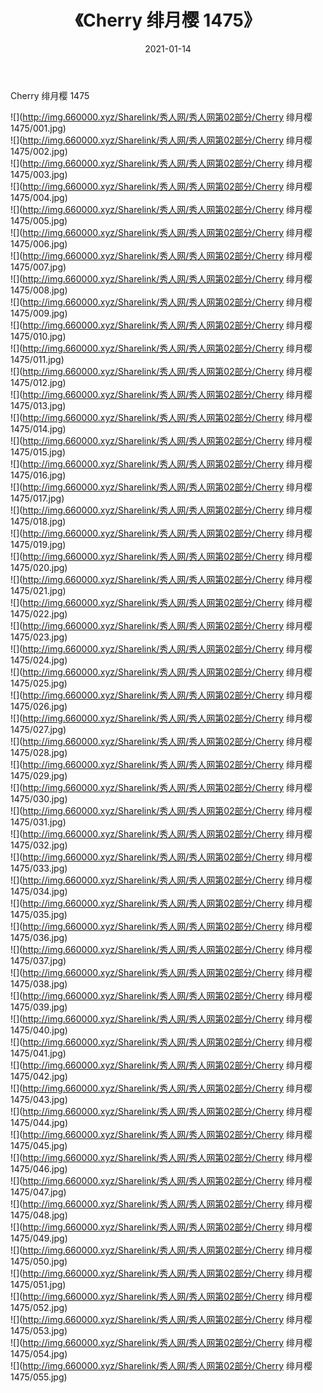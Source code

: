 ﻿---
layout: post
title:  《Cherry 绯月樱 1475》
date:   2021-01-14
img: http://img.660000.xyz/Sharelink/秀人网/秀人网第02部分/Cherry 绯月樱 1475/000.jpg
categories: [美女, 清纯, 唯美]
---

Cherry 绯月樱 1475

  ![](http://img.660000.xyz/Sharelink/秀人网/秀人网第02部分/Cherry 绯月樱 1475/001.jpg) <br> ![](http://img.660000.xyz/Sharelink/秀人网/秀人网第02部分/Cherry 绯月樱 1475/002.jpg) <br> ![](http://img.660000.xyz/Sharelink/秀人网/秀人网第02部分/Cherry 绯月樱 1475/003.jpg) <br> ![](http://img.660000.xyz/Sharelink/秀人网/秀人网第02部分/Cherry 绯月樱 1475/004.jpg) <br> ![](http://img.660000.xyz/Sharelink/秀人网/秀人网第02部分/Cherry 绯月樱 1475/005.jpg) <br> ![](http://img.660000.xyz/Sharelink/秀人网/秀人网第02部分/Cherry 绯月樱 1475/006.jpg) <br> ![](http://img.660000.xyz/Sharelink/秀人网/秀人网第02部分/Cherry 绯月樱 1475/007.jpg) <br> ![](http://img.660000.xyz/Sharelink/秀人网/秀人网第02部分/Cherry 绯月樱 1475/008.jpg) <br> ![](http://img.660000.xyz/Sharelink/秀人网/秀人网第02部分/Cherry 绯月樱 1475/009.jpg) <br> ![](http://img.660000.xyz/Sharelink/秀人网/秀人网第02部分/Cherry 绯月樱 1475/010.jpg) <br> ![](http://img.660000.xyz/Sharelink/秀人网/秀人网第02部分/Cherry 绯月樱 1475/011.jpg) <br> ![](http://img.660000.xyz/Sharelink/秀人网/秀人网第02部分/Cherry 绯月樱 1475/012.jpg) <br> ![](http://img.660000.xyz/Sharelink/秀人网/秀人网第02部分/Cherry 绯月樱 1475/013.jpg) <br> ![](http://img.660000.xyz/Sharelink/秀人网/秀人网第02部分/Cherry 绯月樱 1475/014.jpg) <br> ![](http://img.660000.xyz/Sharelink/秀人网/秀人网第02部分/Cherry 绯月樱 1475/015.jpg) <br> ![](http://img.660000.xyz/Sharelink/秀人网/秀人网第02部分/Cherry 绯月樱 1475/016.jpg) <br> ![](http://img.660000.xyz/Sharelink/秀人网/秀人网第02部分/Cherry 绯月樱 1475/017.jpg) <br> ![](http://img.660000.xyz/Sharelink/秀人网/秀人网第02部分/Cherry 绯月樱 1475/018.jpg) <br> ![](http://img.660000.xyz/Sharelink/秀人网/秀人网第02部分/Cherry 绯月樱 1475/019.jpg) <br> ![](http://img.660000.xyz/Sharelink/秀人网/秀人网第02部分/Cherry 绯月樱 1475/020.jpg) <br> ![](http://img.660000.xyz/Sharelink/秀人网/秀人网第02部分/Cherry 绯月樱 1475/021.jpg) <br> ![](http://img.660000.xyz/Sharelink/秀人网/秀人网第02部分/Cherry 绯月樱 1475/022.jpg) <br> ![](http://img.660000.xyz/Sharelink/秀人网/秀人网第02部分/Cherry 绯月樱 1475/023.jpg) <br> ![](http://img.660000.xyz/Sharelink/秀人网/秀人网第02部分/Cherry 绯月樱 1475/024.jpg) <br> ![](http://img.660000.xyz/Sharelink/秀人网/秀人网第02部分/Cherry 绯月樱 1475/025.jpg) <br> ![](http://img.660000.xyz/Sharelink/秀人网/秀人网第02部分/Cherry 绯月樱 1475/026.jpg) <br> ![](http://img.660000.xyz/Sharelink/秀人网/秀人网第02部分/Cherry 绯月樱 1475/027.jpg) <br> ![](http://img.660000.xyz/Sharelink/秀人网/秀人网第02部分/Cherry 绯月樱 1475/028.jpg) <br> ![](http://img.660000.xyz/Sharelink/秀人网/秀人网第02部分/Cherry 绯月樱 1475/029.jpg) <br> ![](http://img.660000.xyz/Sharelink/秀人网/秀人网第02部分/Cherry 绯月樱 1475/030.jpg) <br> ![](http://img.660000.xyz/Sharelink/秀人网/秀人网第02部分/Cherry 绯月樱 1475/031.jpg) <br> ![](http://img.660000.xyz/Sharelink/秀人网/秀人网第02部分/Cherry 绯月樱 1475/032.jpg) <br> ![](http://img.660000.xyz/Sharelink/秀人网/秀人网第02部分/Cherry 绯月樱 1475/033.jpg) <br> ![](http://img.660000.xyz/Sharelink/秀人网/秀人网第02部分/Cherry 绯月樱 1475/034.jpg) <br> ![](http://img.660000.xyz/Sharelink/秀人网/秀人网第02部分/Cherry 绯月樱 1475/035.jpg) <br> ![](http://img.660000.xyz/Sharelink/秀人网/秀人网第02部分/Cherry 绯月樱 1475/036.jpg) <br> ![](http://img.660000.xyz/Sharelink/秀人网/秀人网第02部分/Cherry 绯月樱 1475/037.jpg) <br> ![](http://img.660000.xyz/Sharelink/秀人网/秀人网第02部分/Cherry 绯月樱 1475/038.jpg) <br> ![](http://img.660000.xyz/Sharelink/秀人网/秀人网第02部分/Cherry 绯月樱 1475/039.jpg) <br> ![](http://img.660000.xyz/Sharelink/秀人网/秀人网第02部分/Cherry 绯月樱 1475/040.jpg) <br> ![](http://img.660000.xyz/Sharelink/秀人网/秀人网第02部分/Cherry 绯月樱 1475/041.jpg) <br> ![](http://img.660000.xyz/Sharelink/秀人网/秀人网第02部分/Cherry 绯月樱 1475/042.jpg) <br> ![](http://img.660000.xyz/Sharelink/秀人网/秀人网第02部分/Cherry 绯月樱 1475/043.jpg) <br> ![](http://img.660000.xyz/Sharelink/秀人网/秀人网第02部分/Cherry 绯月樱 1475/044.jpg) <br> ![](http://img.660000.xyz/Sharelink/秀人网/秀人网第02部分/Cherry 绯月樱 1475/045.jpg) <br> ![](http://img.660000.xyz/Sharelink/秀人网/秀人网第02部分/Cherry 绯月樱 1475/046.jpg) <br> ![](http://img.660000.xyz/Sharelink/秀人网/秀人网第02部分/Cherry 绯月樱 1475/047.jpg) <br> ![](http://img.660000.xyz/Sharelink/秀人网/秀人网第02部分/Cherry 绯月樱 1475/048.jpg) <br> ![](http://img.660000.xyz/Sharelink/秀人网/秀人网第02部分/Cherry 绯月樱 1475/049.jpg) <br> ![](http://img.660000.xyz/Sharelink/秀人网/秀人网第02部分/Cherry 绯月樱 1475/050.jpg) <br> ![](http://img.660000.xyz/Sharelink/秀人网/秀人网第02部分/Cherry 绯月樱 1475/051.jpg) <br> ![](http://img.660000.xyz/Sharelink/秀人网/秀人网第02部分/Cherry 绯月樱 1475/052.jpg) <br> ![](http://img.660000.xyz/Sharelink/秀人网/秀人网第02部分/Cherry 绯月樱 1475/053.jpg) <br> ![](http://img.660000.xyz/Sharelink/秀人网/秀人网第02部分/Cherry 绯月樱 1475/054.jpg) <br> ![](http://img.660000.xyz/Sharelink/秀人网/秀人网第02部分/Cherry 绯月樱 1475/055.jpg) <br>